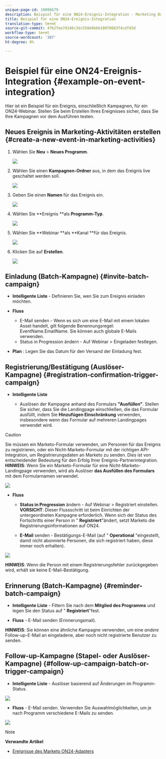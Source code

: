 ```yaml
---
unique-page-id: 10096679
description: Beispiel für eine ON24-Ereignis-Integration - Marketing Docs - Produktdokumentation
title: Beispiel für eine ON24-Ereignis-Integration
translation-type: tm+mt
source-git-commit: 47b2fee7d146c3dc558d4bbb10070683f4cdfd3d
workflow-type: tm+mt
source-wordcount: '387'
ht-degree: 0%

---
```



# Beispiel für eine ON24-Ereignis-Integration {#example-on-event-integration}

Hier ist ein Beispiel für ein Ereignis, einschließlich Kampagnen, für ein ON24-Webinar. Stellen Sie beim Erstellen Ihres Ereignisses sicher, dass Sie Ihre Kampagnen vor dem Ausführen testen.

## Neues Ereignis in Marketing-Aktivitäten erstellen {#create-a-new-event-in-marketing-activities}

1. Wählen Sie **Neu** > **Neues Programm**.

   ![](assets/image2015-12-22-15-3a35-3a15.png)

1. Wählen Sie einen **Kampagnen-Ordner** aus, in dem das Ereignis live geschaltet werden soll.

   ![](assets/image2015-12-22-15-3a39-3a51.png)

1. Geben Sie einen **Namen** für das Ereignis ein.

   ![](assets/image2015-12-22-15-3a43-3a4.png)

1. Wählen Sie **Ereignis **als **Programm-Typ**.

   ![](assets/image2015-12-22-15-3a44-3a41.png)

1. Wählen Sie **Webinar **als **Kanal **für das Ereignis.

   ![](assets/image2015-12-22-15-3a46-3a34.png)

1. Klicken Sie auf **Erstellen**.

   ![](assets/image2015-12-22-15-3a48-3a20.png)

## Einladung (Batch-Kampagne)  {#invite-batch-campaign}

* **Intelligente Liste** - Definieren Sie, wen Sie zum Ereignis einladen möchten.
* **Fluss**

   * E-Mail senden - Wenn es sich um eine E-Mail mit einem lokalen Asset handelt, gilt folgende Benennungsregel: EventName.EmailName. Sie können auch globale E-Mails verwenden.
   * Status in Progression ändern - Auf Webinar > Eingeladen festlegen.

* **Plan** : Legen Sie das Datum für den Versand der Einladung fest.

## Registrierung/Bestätigung (Auslöser-Kampagne) {#registration-confirmation-trigger-campaign}

* **Intelligente Liste**

   * Auslösen der Kampagne anhand des Formulars **&quot;Ausfüllen&quot;**. Stellen Sie sicher, dass Sie die Landingpage einschließen, die das Formular ausfüllt, indem Sie **Hinzufügen Einschränkung** verwenden, insbesondere wenn das Formular auf mehreren Landingpages verwendet wird.

>[!CAUTION]
>
>Sie müssen ein Marketo-Formular verwenden, um Personen für das Ereignis zu registrieren, oder ein Nicht-Marketo-Formular mit der richtigen API-Integration, um Registrierungsdaten an Marketo zu senden. Dies ist von entscheidender Bedeutung für den Erfolg Ihrer Ereignis-Partnerintegration. **HINWEIS**: Wenn Sie ein Marketo-Formular für eine Nicht-Marketo-Landingpage verwenden, wird als Auslöser **das Ausfüllen des Formulars** mit dem Formularnamen verwendet.

![](assets/image2015-12-22-15-3a50-3a22.png)

* **Fluss**

   * **Status in Progression** ändern - Auf Webinar > Registriert einstellen. **VORSICHT**: Dieser Flussschritt ist beim Einrichten der untergeordneten Kampagne erforderlich. Wenn sich der Status des Fortschritts einer Person in &quot; **Registriert**&quot;ändert, setzt Marketo die Registrierungsinformationen auf ON24.

   * **E-Mail** senden - Bestätigungs-E-Mail (auf &quot; **Operational** &quot;eingestellt, damit nicht abonnierte Personen, die sich registriert haben, diese immer noch erhalten).

![](assets/image2015-12-22-15-3a52-3a9.png)

**HINWEIS**: Wenn die Person mit einem Registrierungsfehler zurückgegeben wird, erhält sie keine E-Mail-Bestätigung.

## Erinnerung (Batch-Kampagne) {#reminder-batch-campaign}

* **Intelligente Liste** - Filtern Sie nach dem **Mitglied des Programms** und legen Sie den Status auf &quot; **Registriert**&quot;fest.

* **Fluss** - E-Mail senden (Erinnerungsmail).

**HINWEIS**: Sie können eine ähnliche Kampagne verwenden, um eine *andere* Follow-up-E-Mail an eingeladene, aber noch nicht registrierte Benutzer zu senden.

## Follow-up-Kampagne (Stapel- oder Auslöser-Kampagne) {#follow-up-campaign-batch-or-trigger-campaign}

* **Intelligente Liste** - Auslöser basierend auf Änderungen im Programm-Status.

![](assets/image2015-12-22-15-3a57-3a25.png)

* **Fluss** - E-Mail senden. Verwenden Sie Auswahlmöglichkeiten, um je nach Programm verschiedene E-Mails zu senden.

![](assets/ten.png)

>[!NOTE]
>
>**Verwandte Artikel**
>
>* [Ereignisse des Marketo ON24-Adapters](understanding-marketo-on24-adapter-events.md)

>



